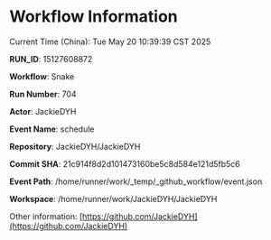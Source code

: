# Workflow Information

Current Time (China): Tue May 20 10:39:39 CST 2025  

**RUN_ID**: 15127608872  

**Workflow**: Snake  

**Run Number**: 704  

**Actor**: JackieDYH  

**Event Name**: schedule  

**Repository**: JackieDYH/JackieDYH  

**Commit SHA**: 21c914f8d2d101473160be5c8d584e121d5fb5c6  

**Event Path**: /home/runner/work/_temp/_github_workflow/event.json  

**Workspace**: /home/runner/work/JackieDYH/JackieDYH  

Other information: [https://github.com/JackieDYH](https://github.com/JackieDYH)
